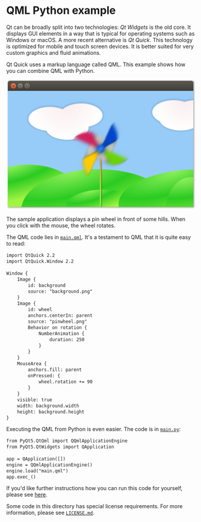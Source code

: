 # QML Python example

Qt can be broadly split into two technologies: _Qt Widgets_ is the old core. It displays GUI elements in a way that is typical for operating systems such as Windows or macOS. A more recent alternative is _Qt Quick_. This technology is optimized for mobile and touch screen devices. It is better suited for very custom graphics and fluid animations.

Qt Quick uses a markup language called QML. This example shows how you can combine QML with Python.

<p align="center"><img src="../screenshots/qml-python-example.png" alt="QML Python Example"></p>

The sample application displays a pin wheel in front of some hills. When you click with the mouse, the wheel rotates.

The QML code lies in [`main.qml`](main.qml). It's a testament to QML that it is quite easy to read:

```
import QtQuick 2.2
import QtQuick.Window 2.2

Window {
    Image {
        id: background
        source: "background.png"
    }
    Image {
        id: wheel
        anchors.centerIn: parent
        source: "pinwheel.png"
        Behavior on rotation {
            NumberAnimation {
                duration: 250
            }
        }
    }
    MouseArea {
        anchors.fill: parent
        onPressed: {
            wheel.rotation += 90
        }
    }
    visible: true
    width: background.width
    height: background.height
}
```

Executing the QML from Python is even easier. The code is in [`main.py`](main.py):

```
from PyQt5.QtQml import QQmlApplicationEngine
from PyQt5.QtWidgets import QApplication

app = QApplication([])
engine = QQmlApplicationEngine()
engine.load("main.qml")
app.exec_()
```

If you'd like further instructions how you can run this code for yourself, please see [here](../../README.md#running-the-examples).

Some code in this directory has special license requirements. For more information, please see [`LICENSE.md`](LICENSE.md).
